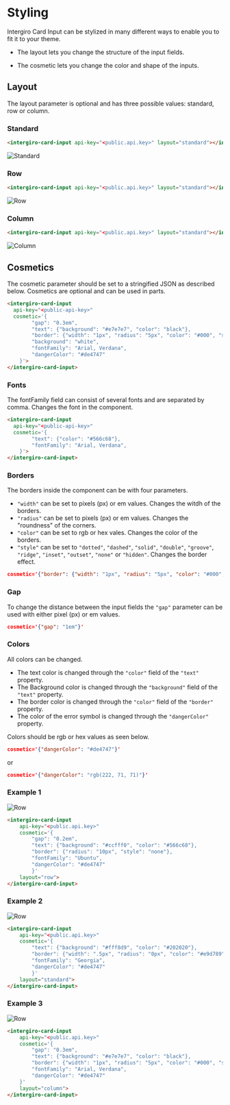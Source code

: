 # Styling
Intergiro Card Input can be stylized in many different ways to enable you to fit it to your theme.

- The layout lets you change the structure of the input fields.

- The cosmetic lets you change the color and shape of the inputs.
## Layout
The layout parameter is optional and has three possible values: standard, row or column.

### Standard 
```html
<intergiro-card-input api-key="<public.api.key>" layout="standard"></intergiro-card-input>
```
<img :src="$withBase('/assets/img/merchant/card-input/standard.png')" alt="Standard">

### Row

```html
<intergiro-card-input api-key="<public.api.key>" layout="standard"></intergiro-card-input>
```
<img :src="$withBase('/assets/img/merchant/card-input/row.png')" alt="Row">

### Column

```html
<intergiro-card-input api-key="<public.api.key>" layout="standard"></intergiro-card-input>
```

<img :src="$withBase('/assets/img/merchant/card-input/column.png')" alt="Column">

## Cosmetics
The cosmetic parameter should be set to a stringified JSON as described below. Cosmetics are optional and can be used in parts.
``` html
<intergiro-card-input
  api-key="<public-api-key>"
  cosmetic='{ 
		"gap": "0.3em", 
		"text": {"background": "#e7e7e7", "color": "black"}, 
		"border": {"width": "1px", "radius": "5px", "color": "#000", "style": "solid"},
		"background": "white",
		"fontFamily": "Arial, Verdana",
		"dangerColor": "#de4747"
	}'>
</intergiro-card-input>
```
### Fonts
The fontFamily field can consist of several fonts and are separated by comma. Changes the font in the component. 
``` html
<intergiro-card-input
  api-key="<public-api-key>"
  cosmetic='{ 
        "text": {"color": "#566c68"},
		"fontFamily": "Arial, Verdana",
	}'>
</intergiro-card-input>
```

### Borders
The borders inside the component can be with four parameters.
- `"width"` can be set to pixels (px) or em values. Changes the witdh of the borders.
- `"radius"` can be set to pixels (px) or em values. Changes the "roundness" of the corners.
- `"color"` can be set to rgb or hex vales. Changes the color of the borders.
- `"style"` can be set to `"dotted"`, `"dashed"`, `"solid"`, `"double"`, `"groove"`, `"ridge"`, `"inset"`, `"outset"`, `"none"` or `"hidden"`. Changes the border effect.

``` JSON
cosmetic='{"border": {"width": "1px", "radius": "5px", "color": "#000", "style": "solid"}}'
```
### Gap
To change the distance between the input fields the `"gap"` parameter can be used with either pixel (px) or em values.

```JSON
cosmetic='{"gap": "1em"}'
```

### Colors
All colors can be changed. 
- The text color is changed through the `"color"` field of the `"text"` property.
- The Background color is changed through the `"background"` field of the `"text"` property.
- The border color is changed through the `"color"` field of the `"border"` property.
- The color of the error symbol is changed through the `"dangerColor"` property.

Colors should be rgb or hex values as seen below.

 ``` JSON
cosmetic='{"dangerColor": "#de4747"}'
```
or 
 ``` JSON
cosmetic='{"dangerColor": "rgb(222, 71, 71)"}'
```

### Example 1
<img :src="$withBase('/assets/img/merchant/card-input/greenExample.png')" alt="Row">

``` html
<intergiro-card-input
    api-key="<public.api.key>"
    cosmetic='{ 
		"gap": "0.2em", 
		"text": {"background": "#ccfff0", "color": "#566c68"}, 
		"border": {"radius": "10px", "style": "none"},
		"fontFamily": "Ubuntu",
		"dangerColor": "#de4747"
	    }' 
    layout="row">
</intergiro-card-input>
```
### Example 2
<img :src="$withBase('/assets/img/merchant/card-input/yellowExample.png')" alt="Row">

```html 
<intergiro-card-input 
    api-key="<public.api.key>"
	cosmetic='{
	    "text": {"background": "#fff8d9", "color": "#202020"}, 
	    "border": {"width": ".5px", "radius": "0px", "color": "#e9d789", "style": "solid"},
	    "fontFamily": "Georgia",
	    "dangerColor": "#de4747"
	    }' 
	layout="standard">
</intergiro-card-input>
``` 
### Example 3

<img :src="$withBase('/assets/img/merchant/card-input/greyExample.png')" alt="Row">

```html
<intergiro-card-input
    api-key="<public.api.key>"
    cosmetic='{ 
        "gap": "0.3em", 
        "text": {"background": "#e7e7e7", "color": "black"}, 
        "border": {"width": "1px", "radius": "5px", "color": "#000", "style": "solid"},
        "fontFamily": "Arial, Verdana",
        "dangerColor": "#de4747"
    }' 
    layout="column">
</intergiro-card-input>
```